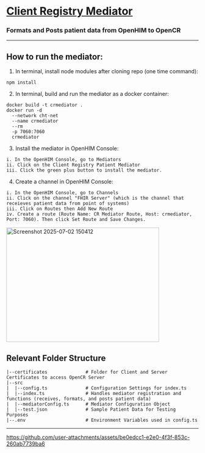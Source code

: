 # <ins>Client Registry Mediator</ins>
### Formats and Posts patient data from OpenHIM to OpenCR
-------------
## **How to run the mediator:**

1. In terminal, install node modules after cloning repo (one time command):
```
npm install
```

2. In terminal, build and run the mediator as a docker container:
```
docker build -t crmediator . 
docker run -d 
  --network cht-net 
  --name crmediator 
  --rm 
  -p 7060:7060 
  crmediator
```

3. Install the mediator in OpenHIM Console:
```
i. In the OpenHIM Console, go to Mediators
ii. Click on the Client Registry Patient Mediator
iii. Click the green plus button to install the mediator.
```

4. Create a channel in OpenHIM Console:
```
i. In the OpenHIM Console, go to Channels
ii. Click on the channel "FHIR Server" (which is the channel that receieves patient data from point of systems)
iii. Click on Routes then Add New Route
iv. Create a route (Route Name: CR Mediator Route, Host: crmediator, Port: 7060). Then click Set Route and Save Changes.
```
<img width="400" height="300" alt="Screenshot 2025-07-02 150412" src="https://github.com/user-attachments/assets/e68fdcf9-25e1-41de-af3d-b0134e684f7f" />

## **Relevant Folder Structure**
```
|--certificates              # Folder for Client and Server Certificates to access OpenCR Server
|--src                      
|  |--config.ts              # Configuration Settings for index.ts
|  |--index.ts               # Handles mediator registration and functions (receives, formats, and posts patient data)
|  |--mediatorConfig.ts      # Mediator Configuration Object
|  |--test.json              # Sample Patient Data for Testing Purposes
|--.env                      # Environment Variables used in config.ts
```
------------------
https://github.com/user-attachments/assets/be0edcc1-e2e0-4f3f-853c-260ab7739ba6

